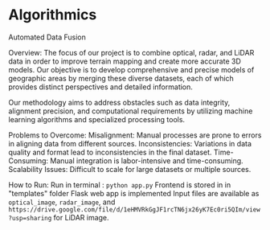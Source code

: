 # Algorithmics
Automated Data Fusion

Overview:
The focus of our project is to combine optical, radar, and LiDAR data in order to improve terrain mapping and create more accurate 3D models. Our objective is to develop comprehensive and precise models of geographic areas by merging these diverse datasets, each of which provides distinct perspectives and detailed information.

Our methodology aims to address obstacles such as data integrity, alignment precision, and computational requirements by utilizing machine learning algorithms and specialized processing tools.

Problems to Overcome:
Misalignment: Manual processes are prone to errors in aligning data from different sources.
Inconsistencies: Variations in data quality and format lead to inconsistencies in the final dataset.
Time-Consuming: Manual integration is labor-intensive and time-consuming.
Scalability Issues: Difficult to scale for large datasets or multiple sources.

How to Run:
Run in terminal : `python app.py`
Frontend is stored in in "templates" folder
Flask web app is implemented
Input files are available as `optical_image`, `radar_image`, and `https://drive.google.com/file/d/1eHMVRkGgJF1rcTN6jx26yK7Ec0ri5QIm/view?usp=sharing` for LiDAR image.

